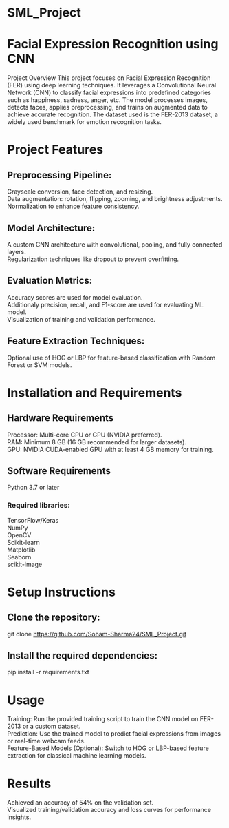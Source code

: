 # SML_Project
# Facial Expression Recognition using CNN
Project Overview
This project focuses on Facial Expression Recognition (FER) using deep learning techniques. It leverages a Convolutional Neural Network (CNN) to classify facial expressions into predefined categories such as happiness, sadness, anger, etc. The model processes images, detects faces, applies preprocessing, and trains on augmented data to achieve accurate recognition. The dataset used is the FER-2013 dataset, a widely used benchmark for emotion recognition tasks.

# Project Features
## Preprocessing Pipeline:

Grayscale conversion, face detection, and resizing.   
Data augmentation: rotation, flipping, zooming, and brightness adjustments.  
Normalization to enhance feature consistency.
## Model Architecture:

A custom CNN architecture with convolutional, pooling, and fully connected layers.  
Regularization techniques like dropout to prevent overfitting.  
## Evaluation Metrics:

Accuracy scores are used for model evaluation.  
Additionaly precision, recall, and F1-score are used for evaluating ML model.  
Visualization of training and validation performance.  

## Feature Extraction Techniques:

Optional use of HOG or LBP for feature-based classification with Random Forest or SVM models.
# Installation and Requirements
## Hardware Requirements
Processor: Multi-core CPU or GPU (NVIDIA preferred).  
RAM: Minimum 8 GB (16 GB recommended for larger datasets).  
GPU: NVIDIA CUDA-enabled GPU with at least 4 GB memory for training.  
## Software Requirements
Python 3.7 or later  
### Required libraries:
TensorFlow/Keras  
NumPy  
OpenCV  
Scikit-learn  
Matplotlib  
Seaborn  
scikit-image  
# Setup Instructions
## Clone the repository:

git clone https://github.com/Soham-Sharma24/SML_Project.git

## Install the required dependencies:

pip install -r requirements.txt

# Usage
Training: Run the provided training script to train the CNN model on FER-2013 or a custom dataset.  
Prediction: Use the trained model to predict facial expressions from images or real-time webcam feeds.  
Feature-Based Models (Optional): Switch to HOG or LBP-based feature extraction for classical machine learning models.  
# Results
Achieved an accuracy of 54% on the validation set.  
Visualized training/validation accuracy and loss curves for performance insights.
